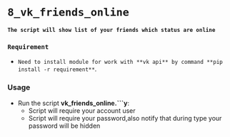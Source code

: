 # ```8_vk_friends_online```


**`The script will show list of your friends which status are online`**


### ```Requirement```


- `Need to install module for work with **vk api** by command **pip install -r requirement**`.

### Usage


- Run the script **vk_friends_online.```y**:
    - Script will require your account user
    - Script will require your password,also notify that during type your password will be hidden


